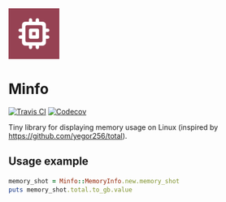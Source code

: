 <img src="media/logo/ic_lib.png" height="100px" />

Minfo
=============

[![Travis CI](https://img.shields.io/travis/fartem/minfo)](https://travis-ci.org/github/fartem/minfo)
[![Codecov](https://img.shields.io/codecov/c/github/fartem/minfo)](https://codecov.io/gh/fartem/minfo)

Tiny library for displaying memory usage on Linux (inspired by https://github.com/yegor256/total).

Usage example
-------------

```ruby
memory_shot = Minfo::MemoryInfo.new.memory_shot
puts memory_shot.total.to_gb.value
```
